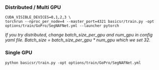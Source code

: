 ### Distributed / Multi GPU
```
CUDA_VISIBLE_DEVICES=0,1,2,3 \
torchrun --nproc_per_node=4 --master_port=4321 basicsr/train.py -opt options/train/GoPro/SegNAFNet.yml --launcher pytorch
```

*If you try distributed, change batch_size_per_gpu and num_gpu in config yaml file. Batch_size = batch_size_per_gpu \* num_gpu which we set 32.*

### Single GPU
```
python basicsr/train.py -opt options/train/GoPro/SegNAFNet.yml
```